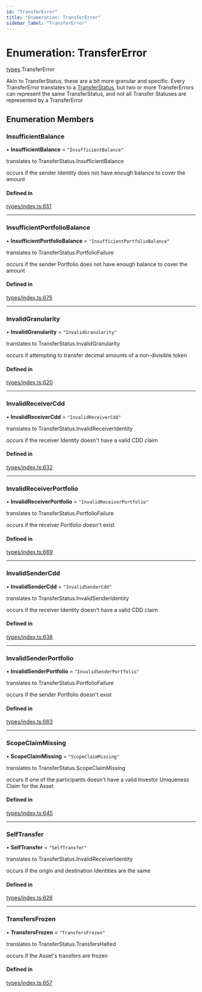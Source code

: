 ```yaml
---
id: "TransferError"
title: "Enumeration: TransferError"
sidebar_label: "TransferError"
---
```


# Enumeration: TransferError

[types](../../../modules/Types/Types.md).TransferError

Akin to TransferStatus, these are a bit more granular and specific. Every TransferError translates to
  a [TransferStatus](../TransferStatus/TransferStatus.md), but two or more TransferErrors can represent the same TransferStatus, and
  not all Transfer Statuses are represented by a TransferError

## Enumeration Members

### InsufficientBalance

• **InsufficientBalance** = ``"InsufficientBalance"``

translates to TransferStatus.InsufficientBalance

occurs if the sender Identity does not have enough balance to cover the amount

#### Defined in

[types/index.ts:651](https://github.com/PolymeshAssociation/polymesh-sdk/blob/15be87e8/src/types/index.ts#L651)

___

### InsufficientPortfolioBalance

• **InsufficientPortfolioBalance** = ``"InsufficientPortfolioBalance"``

translates to TransferStatus.PortfolioFailure

occurs if the sender Portfolio does not have enough balance to cover the amount

#### Defined in

[types/index.ts:675](https://github.com/PolymeshAssociation/polymesh-sdk/blob/15be87e8/src/types/index.ts#L675)

___

### InvalidGranularity

• **InvalidGranularity** = ``"InvalidGranularity"``

translates to TransferStatus.InvalidGranularity

occurs if attempting to transfer decimal amounts of a non-divisible token

#### Defined in

[types/index.ts:620](https://github.com/PolymeshAssociation/polymesh-sdk/blob/15be87e8/src/types/index.ts#L620)

___

### InvalidReceiverCdd

• **InvalidReceiverCdd** = ``"InvalidReceiverCdd"``

translates to TransferStatus.InvalidReceiverIdentity

occurs if the receiver Identity doesn't have a valid CDD claim

#### Defined in

[types/index.ts:632](https://github.com/PolymeshAssociation/polymesh-sdk/blob/15be87e8/src/types/index.ts#L632)

___

### InvalidReceiverPortfolio

• **InvalidReceiverPortfolio** = ``"InvalidReceiverPortfolio"``

translates to TransferStatus.PortfolioFailure

occurs if the receiver Portfolio doesn't exist

#### Defined in

[types/index.ts:669](https://github.com/PolymeshAssociation/polymesh-sdk/blob/15be87e8/src/types/index.ts#L669)

___

### InvalidSenderCdd

• **InvalidSenderCdd** = ``"InvalidSenderCdd"``

translates to TransferStatus.InvalidSenderIdentity

occurs if the receiver Identity doesn't have a valid CDD claim

#### Defined in

[types/index.ts:638](https://github.com/PolymeshAssociation/polymesh-sdk/blob/15be87e8/src/types/index.ts#L638)

___

### InvalidSenderPortfolio

• **InvalidSenderPortfolio** = ``"InvalidSenderPortfolio"``

translates to TransferStatus.PortfolioFailure

occurs if the sender Portfolio doesn't exist

#### Defined in

[types/index.ts:663](https://github.com/PolymeshAssociation/polymesh-sdk/blob/15be87e8/src/types/index.ts#L663)

___

### ScopeClaimMissing

• **ScopeClaimMissing** = ``"ScopeClaimMissing"``

translates to TransferStatus.ScopeClaimMissing

occurs if one of the participants doesn't have a valid Investor Uniqueness Claim for
  the Asset

#### Defined in

[types/index.ts:645](https://github.com/PolymeshAssociation/polymesh-sdk/blob/15be87e8/src/types/index.ts#L645)

___

### SelfTransfer

• **SelfTransfer** = ``"SelfTransfer"``

translates to TransferStatus.InvalidReceiverIdentity

occurs if the origin and destination Identities are the same

#### Defined in

[types/index.ts:626](https://github.com/PolymeshAssociation/polymesh-sdk/blob/15be87e8/src/types/index.ts#L626)

___

### TransfersFrozen

• **TransfersFrozen** = ``"TransfersFrozen"``

translates to TransferStatus.TransfersHalted

occurs if the Asset's transfers are frozen

#### Defined in

[types/index.ts:657](https://github.com/PolymeshAssociation/polymesh-sdk/blob/15be87e8/src/types/index.ts#L657)
